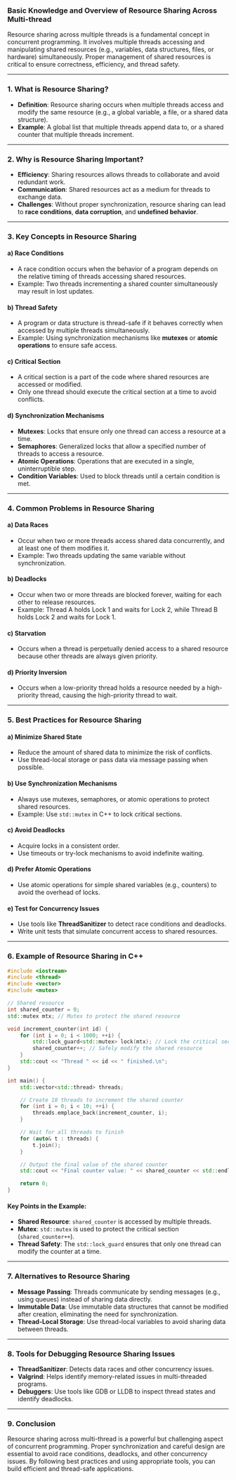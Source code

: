 ### Basic Knowledge and Overview of Resource Sharing Across Multi-thread

Resource sharing across multiple threads is a fundamental concept in concurrent programming. It involves multiple threads accessing and manipulating shared resources (e.g., variables, data structures, files, or hardware) simultaneously. Proper management of shared resources is critical to ensure correctness, efficiency, and thread safety.

---

### 1. **What is Resource Sharing?**
- **Definition**: Resource sharing occurs when multiple threads access and modify the same resource (e.g., a global variable, a file, or a shared data structure).
- **Example**: A global list that multiple threads append data to, or a shared counter that multiple threads increment.

---

### 2. **Why is Resource Sharing Important?**
- **Efficiency**: Sharing resources allows threads to collaborate and avoid redundant work.
- **Communication**: Shared resources act as a medium for threads to exchange data.
- **Challenges**: Without proper synchronization, resource sharing can lead to **race conditions**, **data corruption**, and **undefined behavior**.

---

### 3. **Key Concepts in Resource Sharing**

#### a) **Race Conditions**
- A race condition occurs when the behavior of a program depends on the relative timing of threads accessing shared resources.
- Example: Two threads incrementing a shared counter simultaneously may result in lost updates.

#### b) **Thread Safety**
- A program or data structure is thread-safe if it behaves correctly when accessed by multiple threads simultaneously.
- Example: Using synchronization mechanisms like **mutexes** or **atomic operations** to ensure safe access.

#### c) **Critical Section**
- A critical section is a part of the code where shared resources are accessed or modified.
- Only one thread should execute the critical section at a time to avoid conflicts.

#### d) **Synchronization Mechanisms**
- **Mutexes**: Locks that ensure only one thread can access a resource at a time.
- **Semaphores**: Generalized locks that allow a specified number of threads to access a resource.
- **Atomic Operations**: Operations that are executed in a single, uninterruptible step.
- **Condition Variables**: Used to block threads until a certain condition is met.

---

### 4. **Common Problems in Resource Sharing**

#### a) **Data Races**
- Occur when two or more threads access shared data concurrently, and at least one of them modifies it.
- Example: Two threads updating the same variable without synchronization.

#### b) **Deadlocks**
- Occur when two or more threads are blocked forever, waiting for each other to release resources.
- Example: Thread A holds Lock 1 and waits for Lock 2, while Thread B holds Lock 2 and waits for Lock 1.

#### c) **Starvation**
- Occurs when a thread is perpetually denied access to a shared resource because other threads are always given priority.

#### d) **Priority Inversion**
- Occurs when a low-priority thread holds a resource needed by a high-priority thread, causing the high-priority thread to wait.

---

### 5. **Best Practices for Resource Sharing**

#### a) **Minimize Shared State**
- Reduce the amount of shared data to minimize the risk of conflicts.
- Use thread-local storage or pass data via message passing when possible.

#### b) **Use Synchronization Mechanisms**
- Always use mutexes, semaphores, or atomic operations to protect shared resources.
- Example: Use `std::mutex` in C++ to lock critical sections.

#### c) **Avoid Deadlocks**
- Acquire locks in a consistent order.
- Use timeouts or try-lock mechanisms to avoid indefinite waiting.

#### d) **Prefer Atomic Operations**
- Use atomic operations for simple shared variables (e.g., counters) to avoid the overhead of locks.

#### e) **Test for Concurrency Issues**
- Use tools like **ThreadSanitizer** to detect race conditions and deadlocks.
- Write unit tests that simulate concurrent access to shared resources.

---

### 6. **Example of Resource Sharing in C++**

```cpp
#include <iostream>
#include <thread>
#include <vector>
#include <mutex>

// Shared resource
int shared_counter = 0;
std::mutex mtx; // Mutex to protect the shared resource

void increment_counter(int id) {
    for (int i = 0; i < 1000; ++i) {
        std::lock_guard<std::mutex> lock(mtx); // Lock the critical section
        shared_counter++; // Safely modify the shared resource
    }
    std::cout << "Thread " << id << " finished.\n";
}

int main() {
    std::vector<std::thread> threads;

    // Create 10 threads to increment the shared counter
    for (int i = 0; i < 10; ++i) {
        threads.emplace_back(increment_counter, i);
    }

    // Wait for all threads to finish
    for (auto& t : threads) {
        t.join();
    }

    // Output the final value of the shared counter
    std::cout << "Final counter value: " << shared_counter << std::endl;

    return 0;
}
```

#### Key Points in the Example:
- **Shared Resource**: `shared_counter` is accessed by multiple threads.
- **Mutex**: `std::mutex` is used to protect the critical section (`shared_counter++`).
- **Thread Safety**: The `std::lock_guard` ensures that only one thread can modify the counter at a time.

---

### 7. **Alternatives to Resource Sharing**
- **Message Passing**: Threads communicate by sending messages (e.g., using queues) instead of sharing data directly.
- **Immutable Data**: Use immutable data structures that cannot be modified after creation, eliminating the need for synchronization.
- **Thread-Local Storage**: Use thread-local variables to avoid sharing data between threads.

---

### 8. **Tools for Debugging Resource Sharing Issues**
- **ThreadSanitizer**: Detects data races and other concurrency issues.
- **Valgrind**: Helps identify memory-related issues in multi-threaded programs.
- **Debuggers**: Use tools like GDB or LLDB to inspect thread states and identify deadlocks.

---

### 9. **Conclusion**
Resource sharing across multi-thread is a powerful but challenging aspect of concurrent programming. Proper synchronization and careful design are essential to avoid race conditions, deadlocks, and other concurrency issues. By following best practices and using appropriate tools, you can build efficient and thread-safe applications.